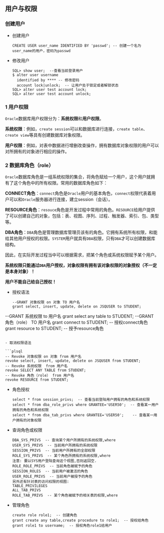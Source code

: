 ## 用户与权限

### 创建用户

- 创建用户

  ```plsql
  CREATE USER user_name IDENTIFIED BY 'passwd';	-- 创建一个名为user_name的用户，密码为passwd
  ```
  
- 修改用户

  ```plsql
  SQL> show user;  --查看当前登录用户
  $ alter user username 
  	identified by **** -- 修改密码
  	account lock|unlock;  -- 让用户处于锁定或者解锁状态
  SQL> alter user test account lock;
  SQL> alter user test account unlock;
  ```

### 1 用户权限

`Oracle`数据库用户权限分为：**系统权限**和**用户权限**。

**系统权限**：例如，`create session`可以和数据库进行连接，`create table`、`create view`等具有创建数据库对象权限。

**用户权限**：例如，对表中数据进行增删改查操作，拥有数据库对象权限的用户可以对所拥有的对象进行相应的操作。

### 2 数据库角色（role）

`Oracle`数据库角色是一组系统权限的集合，将角色赋给一个用户，这个用户就拥有了这个角色中的所有权限。常用的数据库角色如下：

**CONNECT角色**：`connect`角色是`Oracle`用户的基本角色，`connect`权限代表着用户可以和`Oracle`服务器进行连接，建立session（会话）。

**RESOURCE角色**：`resouce`角色是开发过程中常用的角色。`RESOURCE`给用户提供了可以创建自己的对象，包括：表、视图、序列、过程、触发器、索引、包、类型等。

**DBA角色**：`DBA`角色是管理数据库管理员该有的角色。它拥有系统所有权限，和能给其他用户授权的权限。`SYSTEM`用户就具有`DBA`权限，只有`DBA`才可以创建数据库结构。

因此，在实际开发过程当中可以根据需求，把某个角色或系统权限赋予某个用户。

**系统权限只能通过`DBA`用户授权，对象权限有拥有该对象权限的对象授权（不一定是本身对象）！**

**用户不能自己给自己授权！**

- 授权语法

  ```plsql
  --GRANT 对象权限 on 对象 TO 用户名    
  grant select, insert, update, delete on JSQUSER to STUDENT;
--GRANT 系统权限 to 用户名
  grant select any table to STUDENT;
  --GRANT 角色（role） TO 用户名
  grant connect to STUDENT;  -- 授权connect角色
  grant resource to STUDENT;  -- 授予resource角色
  ```
  
- 取消权限语法

  ```plsql
  -- Revoke 对象权限 on 对象 from 用户名 
  revoke select, insert, update, delete on JSQUSER from STUDENT;
  -- Revoke 系统权限  from 用户名
  revoke SELECT ANY TABLE from STUDENT;
  -- Revoke 角色（role） from 用户名
  revoke RESOURCE from STUDENT;
  ```
  
- 角色授权

  ```plsql
  select * from session_privs;  -- 查看当前登陆用户拥有的角色和系统权限
  select * from dba_role_privs where GRANTEE='USER50';  -- 查看某一用户拥有的角色和系统权限
  select * from dba_tab_privs where GRANTEE='USER50';	 -- 查看某一用户拥有的对象权限
  ```

- 查询角色或权限

  ```plsql
  DBA_SYS_PRIVS  -- 查询某个用户所拥有的系统权限,where
  USER_SYS_PRIVS  -- 当前用户所拥有的系统权限
  SESSION_PRIVS  -- 当前用户所拥有的全部权限
  ROLE_SYS_PRIVS  -- 某个角色所拥有的系统权限,where
  注意: 要以SYS用户登陆查询这个视图,否则返回空.
  ROLE_ROLE_PRIVS  -- 当前角色被赋予的角色
  SESSION_ROLES  -- 当前用户被激活的角色
  USER_ROLE_PRIVS  -- 当前用户被授予的角色
  另外还有针对表的访问权限的视图:
  TABLE_PRIVILEGES
  ALL_TAB_PRIVS   
  ROLE_TAB_PRIVS  -- 某个角色被赋予的相关表的权限,where
  ```

- 管理角色

  ```plsql
  create role role1;  -- 创建角色
  grant create any table,create procedure to role1;  -- 授权给角色
  grant role1 to username;  -- 授权角色role1给用户
  ```

  